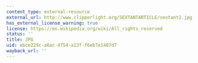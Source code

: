 ```yaml
---
content_type: external-resource
external_url: http://www.clipperlight.org/SEXTANTARTICLE/sextant2.jpg
has_external_license_warning: true
license: https://en.wikipedia.org/wiki/All_rights_reserved
status: ''
title: JPG
uid: ebce229c-a6ac-4754-a13f-f6eb7e1487d7
wayback_url: ''
---
```

